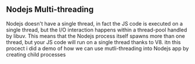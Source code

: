 ## Nodejs Multi-threading

Nodejs doesn't have a single thread, in fact the JS code is executed on a single thread, but the I/O interaction happens within a thread-pool handled by libuv. This means that the Nodejs process itself spawns more than one thread, but your JS code will run on a single thread thanks to V8.
itn this procect i did a demo of how we can use mutli-threading into Nodejs app by creating child processes